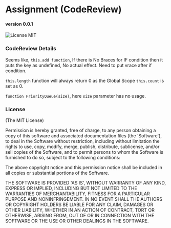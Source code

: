 # Assignment (CodeReview)

#### version 0.0.1

![License MIT](https://go-shields.herokuapp.com/license-MIT-blue.png)

### CodeReview Details

 Seems like, `this.add function`, If there is No Braces for IF condition then it puts the key as undefined, No actual effect.
 Need to put vrace after if condition.

`this.length` function will always return 0 as the Global Scope `this.count` is set as 0. 

`function PriorityQueue(size)`, here `size` parameter has no usage. 


### License

(The MIT License)

Permission is hereby granted, free of charge, to any person obtaining a copy of this software and associated documentation files (the 'Software'), to deal in the Software without restriction, including without limitation the rights to use, copy, modify, merge, publish, distribute, sublicense, and/or sell copies of the Software, and to permit persons to whom the Software is furnished to do so, subject to the following conditions:

The above copyright notice and this permission notice shall be included in all copies or substantial portions of the Software.

THE SOFTWARE IS PROVIDED 'AS IS', WITHOUT WARRANTY OF ANY KIND, EXPRESS OR IMPLIED, INCLUDING BUT NOT LIMITED TO THE WARRANTIES OF MERCHANTABILITY, FITNESS FOR A PARTICULAR PURPOSE AND NONINFRINGEMENT. IN NO EVENT SHALL THE AUTHORS OR COPYRIGHT HOLDERS BE LIABLE FOR ANY CLAIM, DAMAGES OR OTHER LIABILITY, WHETHER IN AN ACTION OF CONTRACT, TORT OR OTHERWISE, ARISING FROM, OUT OF OR IN CONNECTION WITH THE SOFTWARE OR THE USE OR OTHER DEALINGS IN THE SOFTWARE.